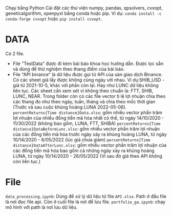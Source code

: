 Chạy bằng Python
Cài đặt các thư viện numpy, pandas, qpsolvers, cvxopt, geneticalgorithm, openpyxl bằng conda hoặc pip.
Ví dụ: `conda install -c conda-forge cvxopt` hoặc `pip install cvxopt`.

# DATA 
Có 2 file.
 - File "TestData" được đi kèm bài báo khoa học hướng dẫn. Được lọc sẵn và dùng để thử nghiệm theo thang điểm của bài báo.
 - File "API binance" là dữ liệu được gọi từ API của sàn giao dịch Binance. Có các sheet giá lấy được không cùng ngày với nhau. Ví dụ:SHIB_USD - giá từ 2021-10-5, khác với phần còn lại. Hay như LUNC dữ liệu không liên tục. Các sheet cần xem xét vì không theo chuẩn là: FTT, SHIB, LUNC, NEAR. Trong folder còn có các file vector tỉ lệ lợi nhuận chia theo các thang đo như theo ngày, tuần, tháng và chia theo mốc thời gian (Trước và sau cuộc khủng hoảng LUNA 2022-05-06). 
`percentReturns{Time distance}Data.xlsx`: gồm nhiều vector phần trăm lợi nhuận của nhiều đồng tiền mã hóa nhất có thể, từ ngày 14/10/2020 - 11/30/2022 (không bao gồm, LUNA, FTT, SHIBA)
`percentReturns{Time distance}DataBeforeLunc.xlsx`: gồm nhiều vector phần trăm lợi nhuận của các đồng tiền mã hóa trước ngày xảy ra khủng hoảng LUNA, từ ngày 10/14/2020 - 6/05/2022 (lúc giá chưa giảm)
`percentReturns{Time distance}DataAfterLunc.xlsx`: gồm nhiều vector phần trăm lợi nhuận của các đồng tiền mã hóa bao gồm cả những ngày xảy ra khủng hoảng LUNA, từ ngày 10/14/2020 - 26/05/2022 (Vì sau đó giá theo API không còn liên tục.)

# File 
`data_processing.ipynb`: Dùng để xử lý dữ liệu từ file `API.xlsx`. Path ở đầu file là nơi đọc file api. Còn ở cuối file là nơi để lưu file.
`portfolio_ga.ipynb`: chạy mô hình với path là nơi lưu dữ liệu.


